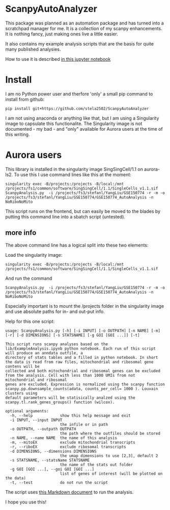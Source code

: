 # ScanpyAutoAnalyzer

This package was planned as an automation package and has turned into a scratchpad manager for me.
It is a collection of my scanpy enhancements. It is nothing fancy, just making ones live a little easier.

It also contains my example analysis scripts that are the basis for quite many published analysies.

How to use it is described [in  this jupyter notebook](./ShortUsageExample.ipynb)


# Install

I am no Python power user and therfore 'only' a small pip command to install from github:

```
pip install git+https://github.com/stela2502/ScanpyAutoAnalyzer
```

I am not using anaconda or anything like that, but I am using a Singularity image to capsulate this functionalite.
The Singularity image is not documented - my bad - and "only" available for Aurora users at the time of this writing.

# Aurora users

This library is installed in the singularity image SingSingCell/1.1 on aurora-ls2.
To use this I use command lines like this at the moment:

```
singularity exec -B/projects:/projects -B/local:/mnt /projects/fs1/common/software/SingSingCell/1.1/SingleCells_v1.1.sif ScanpyAnalysis.py  -i /projects/fs3/stefanl/YangLiu/GSE150774 -r -m -o /projects/fs3/stefanl/YangLiu/GSE150774/GSE150774_AutoAnalysis -n NoRiboNoMito
```

This script runs on the frontend, but can easily be moved to the blades by putting this command line into a sbatch script (untested).

## more info

The above command line has a logical split into these two elements:

Load the singularity image:
```
singularity exec -B/projects:/projects -B/local:/mnt /projects/fs1/common/software/SingSingCell/1.1/SingleCells_v1.1.sif
```

And run the command
```
ScanpyAnalysis.py  -i /projects/fs3/stefanl/YangLiu/GSE150774 -r -m -o /projects/fs3/stefanl/YangLiu/GSE150774/GSE150774_AutoAnalysis -n NoRiboNoMito
```

Especially important is to mount the /projects folder in the singularity image and use absolute paths for in- and out-put info.


Help for this one script:

```
usage: ScanpyAnalysis.py [-h] [-i INPUT] [-o OUTPATH] [-n NAME] [-m] [-r] [-d DIMENSIONS] [-s STATSNAME] [-g GOI [GOI ...]] [-t]

This script runs scanpy analyses based on the lib/ExampleAnalysis.ipynb python notebook. Each run of this script will produce an anndata outfile, a
directory of stats tables and a filled in python notebook. In short the data is read from raw files, mitochondrial and ribosomal gene contens will be
collected and both mitochondrial and ribosomal genes can be excluded from the analysis. Cell with less than 1000 UMIs from not mitochondrial and ribosomal
genes are excluded. Expression is normalized using the scanpy function scanpy.pp.downsample_counts(adata, counts_per_cell= 1000 ). Louvain clusters using
default parameters will be statisically analzed using the scanpy.tl.rank_genes_groups() function (wilcox).

optional arguments:
  -h, --help            show this help message and exit
  -i INPUT, --input INPUT
                        the infile or in path
  -o OUTPATH, --outpath OUTPATH
                        the path where the outfiles should be stored
  -n NAME, --name NAME  the name of this analysis
  -m, --mitoEX          exclude mitochondrial transcripts
  -r, --riboEX          exclude ribosomal transcripts
  -d DIMENSIONS, --dimensions DIMENSIONS
                        the umap dimensions to use [2,3], default 2
  -s STATSNAME, --statsName STATSNAME
                        the name of the stats out folder
  -g GOI [GOI ...], --goi GOI [GOI ...]
                        list of genes of interest (will be plotted on the data)
  -t, --test            do not run the script
```


The script uses <a href="https://github.com/stela2502/ScanpyAutoAnalyzer/blob/main/src/ScanpyAutoAnalyzer/data/ExampleAnalysis.md">this Markdown document</a> to run the analysis.


I hope you use this!